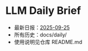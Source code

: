 # LLM Daily Brief

- 最新日报：[2025-09-25](./daily/2025-09-25.md)
- 所有历史：docs/daily/
- 使用说明见仓库 README.md
